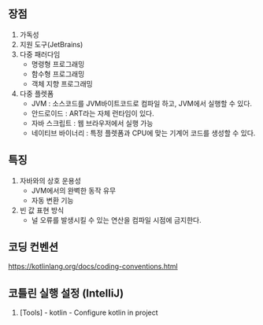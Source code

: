 ## 장점

1. 가독성 
2. 지원 도구(JetBrains)
3. 다중 패러다임
   - 명령형 프로그래밍
   - 함수형 프로그래밍
   - 객체 지향 프로그래밍
4. 다중 플렛폼
   - JVM : 소스코드를 JVM바이트코드로 컴파일 하고, JVM에서 실행할 수 있다.
   - 안드로이드 : ART라는 자체 런타임이 있다.
   - 자바 스크립트 : 웹 브라우저에서 실행 가능
   - 네이티브 바이너리 : 특정 플렛폼과 CPU에 맞는 기계어 코드를 생성할 수 있다.

## 특징

1. 자바와의 상호 운용성
   - JVM에서의 완벽한 동작 유무 
   - 자동 변환 기능
2. 빈 값 표현 방식
   - 널 오류를 발생시킬 수 있는 연산을 컴파일 시점에 금지한다.


## 코딩 컨벤션
https://kotlinlang.org/docs/coding-conventions.html

## 코틀린 실행 설정 (IntelliJ)
1. [Tools] - kotlin - Configure kotlin in project